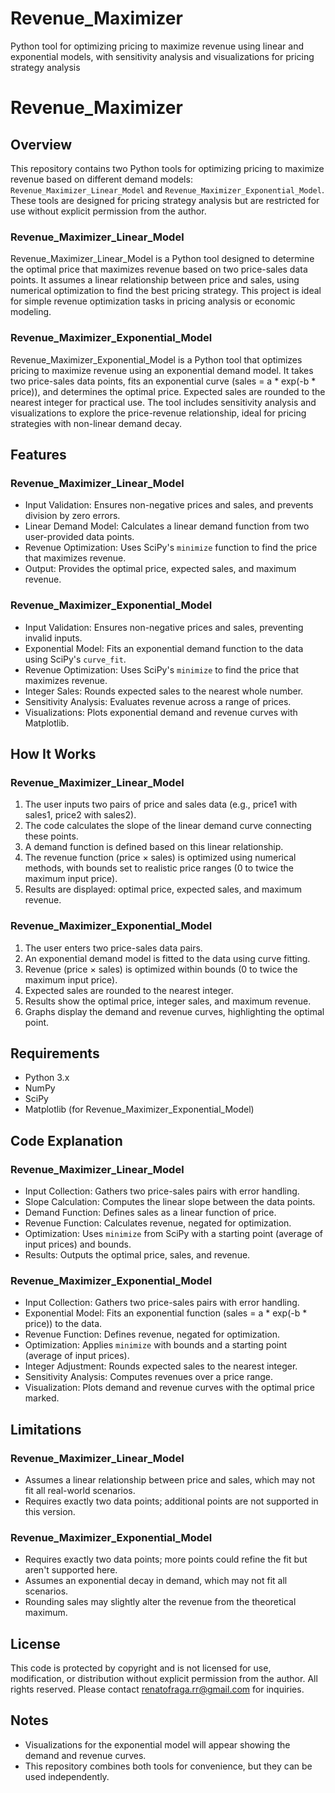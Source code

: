 # Revenue_Maximizer
Python tool for optimizing pricing to maximize revenue using linear and exponential models, with sensitivity analysis and visualizations for pricing strategy analysis

# Revenue_Maximizer

## Overview
This repository contains two Python tools for optimizing pricing to maximize revenue based on different demand models: `Revenue_Maximizer_Linear_Model` and `Revenue_Maximizer_Exponential_Model`. These tools are designed for pricing strategy analysis but are restricted for use without explicit permission from the author.

### Revenue_Maximizer_Linear_Model
Revenue_Maximizer_Linear_Model is a Python tool designed to determine the optimal price that maximizes revenue based on two price-sales data points. It assumes a linear relationship between price and sales, using numerical optimization to find the best pricing strategy. This project is ideal for simple revenue optimization tasks in pricing analysis or economic modeling.

### Revenue_Maximizer_Exponential_Model
Revenue_Maximizer_Exponential_Model is a Python tool that optimizes pricing to maximize revenue using an exponential demand model. It takes two price-sales data points, fits an exponential curve (sales = a * exp(-b * price)), and determines the optimal price. Expected sales are rounded to the nearest integer for practical use. The tool includes sensitivity analysis and visualizations to explore the price-revenue relationship, ideal for pricing strategies with non-linear demand decay.

## Features

### Revenue_Maximizer_Linear_Model
- Input Validation: Ensures non-negative prices and sales, and prevents division by zero errors.
- Linear Demand Model: Calculates a linear demand function from two user-provided data points.
- Revenue Optimization: Uses SciPy's `minimize` function to find the price that maximizes revenue.
- Output: Provides the optimal price, expected sales, and maximum revenue.

### Revenue_Maximizer_Exponential_Model
- Input Validation: Ensures non-negative prices and sales, preventing invalid inputs.
- Exponential Model: Fits an exponential demand function to the data using SciPy's `curve_fit`.
- Revenue Optimization: Uses SciPy's `minimize` to find the price that maximizes revenue.
- Integer Sales: Rounds expected sales to the nearest whole number.
- Sensitivity Analysis: Evaluates revenue across a range of prices.
- Visualizations: Plots exponential demand and revenue curves with Matplotlib.

## How It Works

### Revenue_Maximizer_Linear_Model
1. The user inputs two pairs of price and sales data (e.g., price1 with sales1, price2 with sales2).
2. The code calculates the slope of the linear demand curve connecting these points.
3. A demand function is defined based on this linear relationship.
4. The revenue function (price × sales) is optimized using numerical methods, with bounds set to realistic price ranges (0 to twice the maximum input price).
5. Results are displayed: optimal price, expected sales, and maximum revenue.

### Revenue_Maximizer_Exponential_Model
1. The user enters two price-sales data pairs.
2. An exponential demand model is fitted to the data using curve fitting.
3. Revenue (price × sales) is optimized within bounds (0 to twice the maximum input price).
4. Expected sales are rounded to the nearest integer.
5. Results show the optimal price, integer sales, and maximum revenue.
6. Graphs display the demand and revenue curves, highlighting the optimal point.

## Requirements
- Python 3.x
- NumPy
- SciPy
- Matplotlib (for Revenue_Maximizer_Exponential_Model)

## Code Explanation

### Revenue_Maximizer_Linear_Model
- Input Collection: Gathers two price-sales pairs with error handling.
- Slope Calculation: Computes the linear slope between the data points.
- Demand Function: Defines sales as a linear function of price.
- Revenue Function: Calculates revenue, negated for optimization.
- Optimization: Uses `minimize` from SciPy with a starting point (average of input prices) and bounds.
- Results: Outputs the optimal price, sales, and revenue.

### Revenue_Maximizer_Exponential_Model
- Input Collection: Gathers two price-sales pairs with error handling.
- Exponential Model: Fits an exponential function (sales = a * exp(-b * price)) to the data.
- Revenue Function: Defines revenue, negated for optimization.
- Optimization: Applies `minimize` with bounds and a starting point (average of input prices).
- Integer Adjustment: Rounds expected sales to the nearest integer.
- Sensitivity Analysis: Computes revenues over a price range.
- Visualization: Plots demand and revenue curves with the optimal price marked.

## Limitations

### Revenue_Maximizer_Linear_Model
- Assumes a linear relationship between price and sales, which may not fit all real-world scenarios.
- Requires exactly two data points; additional points are not supported in this version.

### Revenue_Maximizer_Exponential_Model
- Requires exactly two data points; more points could refine the fit but aren't supported here.
- Assumes an exponential decay in demand, which may not fit all scenarios.
- Rounding sales may slightly alter the revenue from the theoretical maximum.

## License
This code is protected by copyright and is not licensed for use, modification, or distribution without explicit permission from the author. All rights reserved. Please contact renatofraga.rr@gmail.com for inquiries.

## Notes
- Visualizations for the exponential model will appear showing the demand and revenue curves.
- This repository combines both tools for convenience, but they can be used independently.

